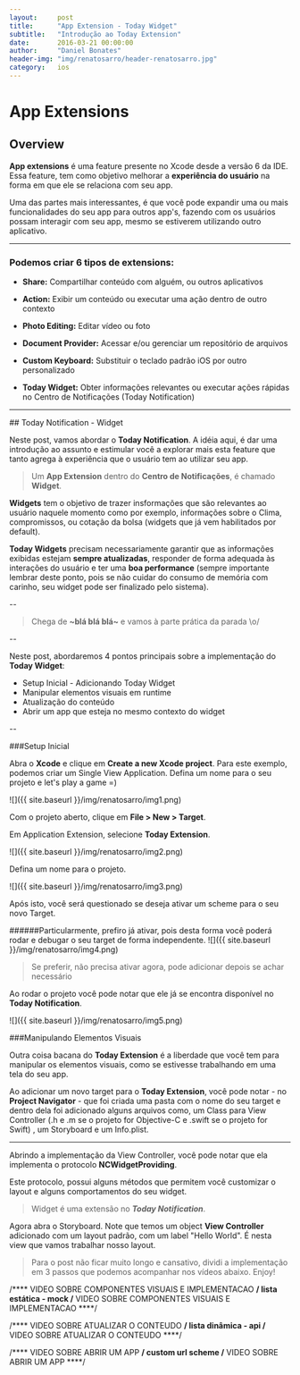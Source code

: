 ```yaml
---
layout:     post
title:      "App Extension - Today Widget"
subtitle:   "Introdução ao Today Extension"
date:       2016-03-21 00:00:00
author:     "Daniel Bonates"
header-img: "img/renatosarro/header-renatosarro.jpg"
category:   ios
---
```


# App Extensions

## Overview

**App extensions** é uma feature presente no Xcode desde a versão 6 da IDE.
Essa feature, tem como objetivo melhorar a **experiência do usuário** na forma em que ele se relaciona com seu app.

Uma das partes mais interessantes, é que você pode expandir uma ou mais funcionalidades do seu app para outros app's, fazendo com os usuários possam interagir com seu app, mesmo se estiverem utilizando outro aplicativo.

---

### Podemos criar 6 tipos de extensions:

- **Share:** 
Compartilhar conteúdo com alguém, ou outros aplicativos

- **Action:** 
Exibir um conteúdo ou executar uma ação dentro de outro contexto

- **Photo Editing:**
Editar vídeo ou foto

- **Document Provider:**
Acessar e/ou gerenciar um repositório de arquivos

- **Custom Keyboard:**
Substituir o teclado padrão iOS por outro personalizado

- **Today Widget:**
Obter informações relevantes ou executar ações rápidas no Centro de Notificações (Today Notification)


---
##<a name="markdown-pane"></a> Today Notification - Widget

Neste post, vamos abordar o **Today Notification**. A idéia aqui, é dar uma introdução ao assunto e estimular você a explorar mais esta feature que tanto agrega à experiência que o usuário tem ao utilizar seu app.

>Um **App Extension** dentro do **Centro de Notificações**, é chamado **Widget**.

**Widgets** tem o objetivo de trazer insformações que são relevantes ao usuário naquele momento como por exemplo, informações sobre o Clima, compromissos, ou cotação da bolsa (widgets que já vem habilitados por default).

**Today Widgets** precisam necessariamente garantir que as informações exibidas estejam **sempre atualizadas**, responder de forma adequada às interações do usuário e ter uma **boa performance** (sempre importante lembrar deste ponto, pois se não cuidar do consumo de memória com carinho, seu widget pode ser finalizado pelo sistema).

--

>Chega de **~blá blá blá~** e vamos à parte prática da parada \o/

--

Neste post, abordaremos 4 pontos principais sobre a implementação do **Today Widget**:

- Setup Inicial - Adicionando Today Widget
- Manipular elementos visuais em runtime
- Atualização do conteúdo
- Abrir um app que esteja no mesmo contexto do widget

--

###Setup Inicial

Abra o **Xcode** e clique em **Create a new Xcode project**. Para este exemplo, podemos criar um Single View Application. Defina um nome para o seu projeto e let's play a game =)

![]({{ site.baseurl }}/img/renatosarro/img1.png)

Com o projeto aberto, clique em **File > New > Target**.

Em Application Extension, selecione **Today Extension**.

![]({{ site.baseurl }}/img/renatosarro/img2.png)

Defina um nome para o projeto.

![]({{ site.baseurl }}/img/renatosarro/img3.png)

Após isto, você será questionado se deseja ativar um scheme para o seu novo Target. 

######Particularmente, prefiro já ativar, pois desta forma você poderá rodar e debugar o seu target de forma independente.
![]({{ site.baseurl }}/img/renatosarro/img4.png)

>Se preferir, não precisa ativar agora, pode adicionar depois se achar necessário

Ao rodar o projeto você pode notar que ele já se encontra disponível no **Today Notification**.

![]({{ site.baseurl }}/img/renatosarro/img5.png)

###Manipulando Elementos Visuais

Outra coisa bacana do **Today Extension** é a liberdade que você tem para manipular os elementos visuais, como se estivesse trabalhando em uma tela do seu app.

Ao adicionar um novo target para o **Today Extension**, você pode notar - no **Project Navigator** - que foi criada uma pasta com o nome do seu target e dentro dela foi adicionado alguns arquivos como, um Class para View Controller (.h e .m se o projeto for Objective-C e .swift se o projeto for Swift) , um Storyboard e um Info.plist.

---

Abrindo a implementação da View Controller, você pode notar que ela implementa o protocolo **NCWidgetProviding**.

<script src="https://gist.github.com/renatosarro/012a80e28805403e00b4.js"></script>

Este protocolo, possui alguns métodos que permitem você customizar o layout e alguns comportamentos do seu widget.

>Widget é uma extensão no ***Today Notification***.

Agora abra o Storyboard. Note que temos um object **View Controller** adicionado com um layout padrão, com um label "Hello World". É nesta view que vamos trabalhar nosso layout.

>Para o post não ficar muito longo e cansativo, dividi a implementação em 3 passos que podemos acompanhar nos vídeos abaixo. Enjoy!

/**** VIDEO SOBRE COMPONENTES VISUAIS E IMPLEMENTACAO ****/
lista estática - mock
/**** VIDEO SOBRE COMPONENTES VISUAIS E IMPLEMENTACAO ****/

/**** VIDEO SOBRE ATUALIZAR O CONTEUDO ****/
lista dinâmica - api
/**** VIDEO SOBRE ATUALIZAR O CONTEUDO ****/

/**** VIDEO SOBRE ABRIR UM APP ****/
custom url scheme
/**** VIDEO SOBRE ABRIR UM APP ****/



